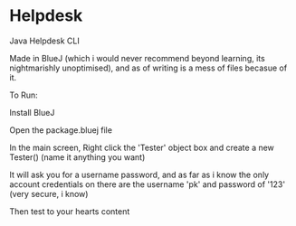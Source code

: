 # Helpdesk
Java Helpdesk CLI 

Made in BlueJ (which i would never recommend beyond learning, its nightmarishly unoptimised), and as of writing is a mess of files becasue of it.

To Run:  

Install BlueJ  

Open the package.bluej file  

In the main screen, Right click the 'Tester' object box and create a new Tester() (name it anything you want)  

It will ask you for a username password, and as far as i know the only account credentials on there are the username 'pk' and password of '123' (very secure, i know)  

Then test to your hearts content  
